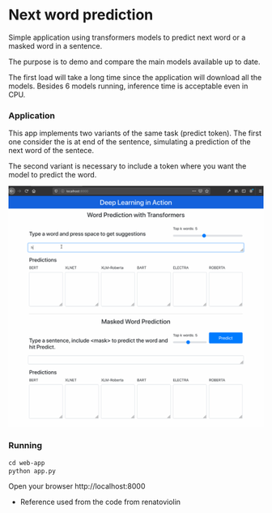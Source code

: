 # Next word prediction
Simple application using transformers models to predict next word or a masked word in a sentence.

The purpose is to demo and compare the main models available up to date.

The first load will take a long time since the application will download all the models. Besides 6 models running, inference time is acceptable even in CPU.

### Application
This app implements two variants of the same task (predict <mask> token). The first one consider the <mask> is at end of the sentence, simulating a prediction of the next word of the sentece.

The second variant is necessary to include a <mask> token where you want the model to predict the word.


![Word prediction](word_prediction.gif)

### Running 

```
cd web-app
python app.py
```

Open your browser http://localhost:8000

* Reference used from the code from renatoviolin
